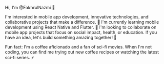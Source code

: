 Hi, I'm @FakhrulNazmi 👋

I'm interested in mobile app development, innovative technologies, and collaborative projects that make a difference. 👀
I'm currently learning mobile development using React Native and Flutter. 🌱
I'm looking to collaborate on mobile app projects that focus on social impact, health, or education. If you have an idea, let's build something amazing together! 💞️

Fun fact: I'm a coffee aficionado and a fan of sci-fi movies. When I'm not coding, you can find me trying out new coffee recipes or watching the latest sci-fi series. ⚡
